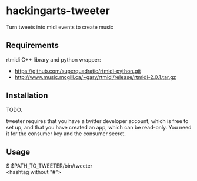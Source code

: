 hackingarts-tweeter
===================

Turn tweets into midi events to create music


Requirements
------------

rtmidi C++ library and python wrapper:
* https://github.com/superquadratic/rtmidi-python.git
* http://www.music.mcgill.ca/~gary/rtmidi/release/rtmidi-2.0.1.tar.gz


Installation
------------

TODO.

tweeter requires that you have a twitter developer account, which is free
to set up, and that you have created an app, which can be read-only.  You
need it for the consumer key and the consumer secret.


Usage
-----

  $ $PATH_TO_TWEETER/bin/tweeter \
    <app name> <consumer key> <consumer secret> <hashtag without "#">
